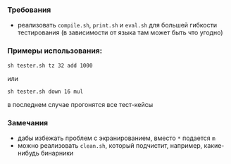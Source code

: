 ### Требования

* реализовать `compile.sh`, `print.sh` и `eval.sh` для большей гибкости тестирования (в зависимости от языка там может быть что
  угодно)

### Примеры использования:

```shell
sh tester.sh tz 32 add 1000
```

или

```shell
sh tester.sh down 16 mul
```

в последнем случае прогонятся все тест-кейсы

### Замечания

* дабы избежать проблем с экранированием, вместо `*` подается `m`
* можно реализовать `clean.sh`, который подчистит, например, какие-нибудь бинарники
